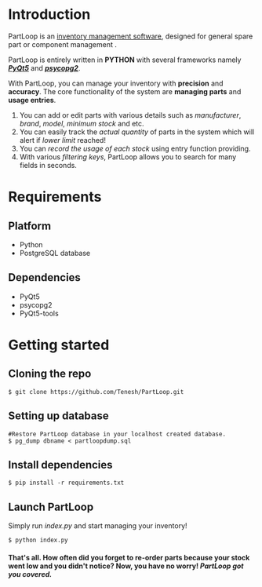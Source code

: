 # Introduction

PartLoop is an [inventory management software](https://en.wikipedia.org/wiki/Inventory_management_software), designed for general spare part or component management .

PartLoop is entirely written in **PYTHON** with several frameworks namely [**_PyQt5_**](https://pypi.org/project/PyQt5/) and [**_psycopg2_**](https://pypi.org/project/psycopg2/).

With PartLoop, you can manage your inventory with **precision** and **accuracy**. The core functionality of the system are **managing parts** and **usage entries**.

1. You can add or edit parts with various details such as _manufacturer_, _brand_, _model_, _minimum stock_ and etc.
2. You can easily track the _actual quantity_ of parts in the system which will alert if _lower limit_ reached!
3. You can _record the usage of each stock_ using entry function providing.
4. With various _filtering keys_, PartLoop allows you to search for many fields in seconds.

# Requirements

## Platform

- Python
- PostgreSQL database

## Dependencies

- PyQt5
- psycopg2
- PyQt5-tools

# Getting started

## Cloning the repo

    $ git clone https://github.com/Tenesh/PartLoop.git

## Setting up database

    #Restore PartLoop database in your localhost created database.
    $ pg_dump dbname < partloopdump.sql

## Install dependencies

    $ pip install -r requirements.txt 


## Launch PartLoop

Simply run *index.py* and start managing your inventory!<br>

    $ python index.py


#### That's all. How often did you forget to re-order parts because your stock went low and you didn't notice? Now, you have no worry! **_PartLoop got you covered._**
